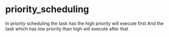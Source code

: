 # priority_scheduling
In priority scheduling the task has the high priority will execute first
And the task which has low priority than high will execute after that
